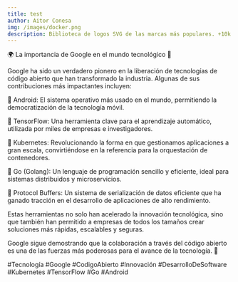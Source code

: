 ```yaml
---
title: test
author: Aitor Conesa
img: /images/docker.png
description: Biblioteca de logos SVG de las marcas más populares. +10k visitas al mes. +2K svgs descargados. Creado desde cero con Next.js, React y Tailwind CSS.
---
```

🌍 La importancia de Google en el mundo tecnológico 🚀

Google ha sido un verdadero pionero en la liberación de tecnologías de código abierto que han transformado la industria. Algunas de sus contribuciones más impactantes incluyen:

🔹 Android: El sistema operativo más usado en el mundo, permitiendo la democratización de la tecnología móvil.

🔹 TensorFlow: Una herramienta clave para el aprendizaje automático, utilizada por miles de empresas e investigadores.

🔹 Kubernetes: Revolucionando la forma en que gestionamos aplicaciones a gran escala, convirtiéndose en la referencia para la orquestación de contenedores.

🔹 Go (Golang): Un lenguaje de programación sencillo y eficiente, ideal para sistemas distribuidos y microservicios.

🔹 Protocol Buffers: Un sistema de serialización de datos eficiente que ha ganado tracción en el desarrollo de aplicaciones de alto rendimiento.

Estas herramientas no solo han acelerado la innovación tecnológica, sino que también han permitido a empresas de todos los tamaños crear soluciones más rápidas, escalables y seguras.

Google sigue demostrando que la colaboración a través del código abierto es una de las fuerzas más poderosas para el avance de la tecnología. 🌟

#Tecnología #Google #CodigoAbierto #Innovación #DesarrolloDeSoftware #Kubernetes #TensorFlow #Go #Android